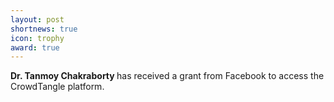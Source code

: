 ```yaml
---
layout: post
shortnews: true
icon: trophy
award: true
---
```


<b>Dr. Tanmoy Chakraborty </b> has received a grant from Facebook to access the CrowdTangle platform. 
